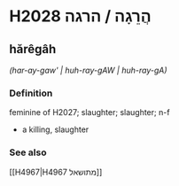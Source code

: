 # H2028 הֲרֵגָה / הרגה

## hărêgâh

_(har-ay-gaw' | huh-ray-ɡAW | huh-ray-ɡA)_

### Definition

feminine of H2027; slaughter; slaughter; n-f

- a killing, slaughter

### See also

[[H4967|H4967 מתושאל]]
